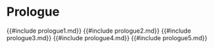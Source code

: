 # Prologue
{{#include prologue1.md}}
{{#include prologue2.md}}
{{#include prologue3.md}}
{{#include prologue4.md}}
{{#include prologue5.md}}